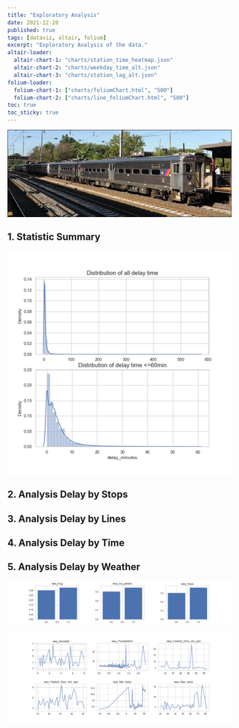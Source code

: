 ```yaml
---
title: "Exploratory Analysis"
date: 2021-12-20
published: true
tags: [dataviz, altair, folium]
excerpt: "Exploratory Analysis of the data."
altair-loader:
  altair-chart-1: "charts/station_time_heatmap.json"
  altair-chart-2: "charts/weekday_time_alt.json"
  altair-chart-3: "charts/station_lag_alt.json"
folium-loader:
  folium-chart-1: ["charts/foliumChart.html", "500"]
  folium-chart-2: ["charts/line_foliumChart.html", "500"]
toc: true
toc_sticky: true
---
```

![NJ_Transit_Amtrak](https://raw.githubusercontent.com/penelope0318/Amtrak_Train_Delay/master/assets/images/us_njtransit_nec.jpeg)

## 1. Statistic Summary 
![delay_distribution](https://raw.githubusercontent.com/penelope0318/Amtrak_Train_Delay/master/assets/images/delay_distribution.png)

## 2. Analysis Delay by Stops 

<div id="folium-chart-1"></div>

<div id="altair-chart-3"></div>

## 3. Analysis Delay by Lines

<div id="folium-chart-2"></div>


## 4. Analysis Delay by Time 

<div id="altair-chart-1"></div>
<div id="altair-chart-2"></div>

## 5. Analysis Delay by Weather
![weather_bar](https://raw.githubusercontent.com/penelope0318/Amtrak_Train_Delay/master/assets/images/weather_bar.png)

![weather_line](https://raw.githubusercontent.com/penelope0318/Amtrak_Train_Delay/master/assets/images/weather_line.png)


